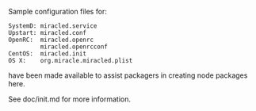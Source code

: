 Sample configuration files for:
```
SystemD: miracled.service
Upstart: miracled.conf
OpenRC:  miracled.openrc
         miracled.openrcconf
CentOS:  miracled.init
OS X:    org.miracle.miracled.plist
```
have been made available to assist packagers in creating node packages here.

See doc/init.md for more information.
